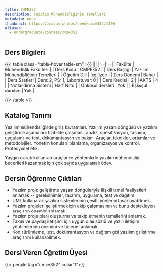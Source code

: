 ```yaml
---
title: CMPE352
description: Yazılım Mühendisliğinin Temelleri
metadata: none
thumbnail: https://picsum.photos/seed/cmpe352/1400
aliases:
  - undergraduate/courses/cmpe352
---
```


## Ders Bilgileri

<!-- prettier-ignore-start -->
{{< table class="table-hover table-sm" >}}
|||
|:--|:--|
| Fakülte | Mühendislik Fakültesi |
| Ders Kodu | CMPE352 |
| Ders Başlığı | Yazılım Mühendisliğinin Temelleri |
| Öğretim Dili | İngilizce |
| Ders Dönemi | Bahar |
| Ders Saatleri | Ders: 2, PS: 1, Laboratuvar: 0 |
| Ders Kredisi | 2 |
| AKTS | 4 |
| Notlandırma Sistemi | Harf Notu |
| Önkoşul dersleri | Yok |
| Eşkoşul dersleri | Yok |

{{< /table >}}
<!-- prettier-ignore-end -->

## Katalog Tanımı

Yazılım mühendisliğinde giriş kavramları. Yazılım yaşam döngüsü ve yazılım geliştirme aşamaları: fizibilite çalışması, analiz, spesifikasyon, tasarım, uygulama ve test, dokümantasyon ve bakım. Araçlar, teknikler, ortamlar ve metodolojiler. Yönetim konuları: planlama, organizasyon ve kontrol. Profesyonel etik.

Yaygın olarak kullanılan araçlar ve yöntemlerle yazılım mühendisliği becerileri kazanmak için çok sayıda uygulamalı ödev.

## Dersin Öğrenme Çıktıları

- Yazılım proje geliştirme yaşam döngüleriyle ilişkili temel faaliyetleri anlamak -- gereksinimler, tasarım, uygulama, test ve dağıtım.
- UML kullanarak yazılım sistemlerinin çeşitli yönlerini tasarlayabilmek.
- Yazılım projeleri geliştirmek için ekip çalışmasının ve bunu destekleyen araçların önemini anlamak.
- Yazılım proje planı oluşturma ve takip etmenin temellerini anlamak.
- Takım ve paydaş iletişimi için uygun olan sözlü ve yazılı iletişim yöntemlerinin önemini ve türlerini anlamak.
- Kod sürümleme, test, dokümantasyon ve dağıtım gibi yazılım geliştirme araçlarını kullanabilmek.

## Dersi Veren Öğretim Üyesi

{{< people tag="cmpe352" cols="1">}}

<!-- ## Dersi Veren Önceki Öğretim Üyeleri

{{< people_alt tag="former-cmpe352" cols="2">}} -->
